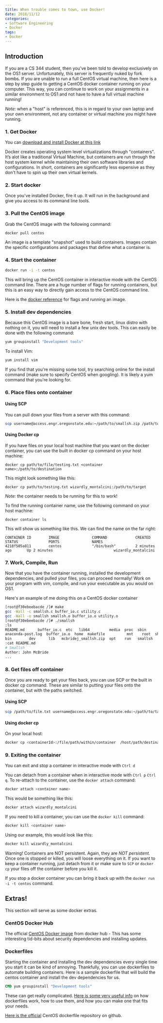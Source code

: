 ```yaml
---
title: When trouble comes to town, use Docker!
date: 2018/11/12
categories:
- Software Engineering
- Docker
tags:
- Docker
---
```


## Introduction

If you are a CS 344 student, then you've been told to develop exclusively on the OS1 server. Unfortunately, this server is frequently nuked by fork bombs. If you are unable to run a full CentOS virtual machine, then here is a step by step guide to getting a CentOS docker container running on your computer. This way, you can continue to work on your assignments in a similar environment to OS1 and not have to have a full virtual machine running!

_*Note:*_ when a "host" is referenced, this is in regard to your own laptop and your own environment, not any container or virtual machine you might have running. 

### 1. Get Docker

You can [download and install Docker at this link](https://www.docker.com/get-started)

Docker creates operating system level virtualizations through "containers". It’s alot like a traditional Virtual Machine, but containers are run through the host system kernel while maintaining their own software libraries and configurations. In short, containers are significantly less expensive as they don't have to spin up their own virtual kernels. 

### 2. Start docker

Once you've installed Docker, fire it up. It will run in the background and give you access to its command line tools. 

### 3. Pull the CentOS image

Grab the CentOS image with the following command: 
```bash
docker pull centos
```
An image is a template "snapshot" used to build containers. Images contain the specific configurations and packages that define what a container is. 

### 4. Start the container
```bash
docker run -i -t centos
```
This will bring up the CentOS container in interactive mode with the CentOS command line. There are a huge number of flags for running containers, but this is an easy way to directly gain access to the CentOS command line.

Here is the [docker reference](https://docs.docker.com/engine/reference/run/) for flags and running an image. 

### 5. Install dev dependencies

Because this CentOS image is a bare bone, fresh start, linux distro with nothing on it, you will need to install a few unix dev tools. This can easily be done with the following command:
```bash
yum groupinstall "Development tools"
```

To install Vim:
```bash
yum install vim
```
If you find that you're missing some tool, try searching online for the install command (make sure to specify CentOS when googling). It is likely a yum command that you're looking for. 

### 6. Place files onto container

#### Using SCP
You can pull down your files from a server with this command:

```bash
scp username@access.engr.oregonstate.edu:~/path/to/smallsh.zip /path/to/destination
```

#### Using Docker cp

If you have files on your local host machine that you want on the docker container, you can use the built in docker cp command on your host machine:

```
docker cp path/to/file/testing.txt <container name>:/path/to/destination
```

This might look something like this:
```
docker cp path/to/testing.txt wizardly_montalcini:/path/to/target
```

_Note:_ the container needs to be running for this to work!

To find the running container name, use the following command on your host machine:
```
docker container ls
```

This will show us something like this. We can find the name on the far right:
```
CONTAINER ID        IMAGE               COMMAND             CREATED             STATUS              PORTS               NAMES
4218f505a811        centos              "/bin/bash"         2 minutes ago       Up 2 minutes                            wizardly_montalcini
```

### 7. Work, Compile, Run

Now that you have the container running, installed the development dependencies, and pulled your files, you can proceed normally! Work on your program with vim, compile, and run your executable as you would on OS1.

Here's an example of me doing this on a CentOS docker container
```bash
[root@f30ebeebacde /]# make
gcc -Wall -c smallsh.c buffer_io.c utility.c
gcc -Wall -o smallsh smallsh.o buffer_io.o utility.o
[root@f30ebeebacde /]# ./smallsh
:ls
README.md      buffer_io.c  etc   lib64         media  proc  sbin       smallsh.c  srv  usr        var
anaconda-post.log  buffer_io.o  home  makefile          mnt    root  shelltest  smallsh.h  sys  utility.c
bin        dev      lib   mcbridej_smallsh.zip  opt    run   smallsh    smallsh.o  tmp  utility.o
:cat README.md
# Smallsh
Author: John McBride
...
```

### 8. Get files off container
Once you are ready to get your files back, you can use SCP or the built in docker cp command. These are similar to putting your files onto the container, but with the paths switched.

#### Using SCP
```bash
scp /path/to/file.txt username@access.engr.oregonstate.edu:~/path/to/target
```

#### Using docker cp 
On your local host:
```bash
docker cp <containerId>:/file/path/within/container  /host/path/destination
```

### 9. Exiting the container 

You can exit and stop a container in interactive mode with `Ctrl d`

You can detach from a container when in interactive mode with `Ctrl p` `Ctrl q`. To re-attach to the container, use the `docker attach` command:

```bash
docker attach <container name>
```

This would be something like this:
```bash
docker attach wizardly_montalcini
```

If you need to kill a container, you can use the `docker kill` command:
```bash
docker kill <container name>
```

Using our example, this would look like this:
```bash
docker kill wizardly_montalcini
```
Warning! Containers are NOT persistent. Again, they are _*NOT persistent.*_ Once one is stopped or killed, you will loose everything on it. If you want to keep a container running, just detach from it or make sure to `SCP` or `docker cp` your files off the container before you kill it.

If you stop a docker container you can bring it back up with the `docker run -i -t centos` command. 

## Extras!
This section will serve as some docker extras.

### CentOS Docker Hub 
The official [CentOS Docker image](https://hub.docker.com/_/centos/) from docker hub - This has some interesting tid-bits about security dependencies and installing updates. 

### Dockerfiles
Starting the container and installing the dev dependencies every single time you start it can be kind of annoying. Thankfully, you can use dockerfiles to automate building containers. Here is a sample dockerfile that will build the centos container and install the dev dependencies for us.

```dockerfile
CMD yum groupinstall "Development tools"
```

These can get really complicated. [Here is some very useful info](https://www.digitalocean.com/community/tutorials/docker-explained-using-dockerfiles-to-automate-building-of-images) on how dockerfiles work, how to use them, and how you can make one that fits your needs.

[Here is the official](https://github.com/CentOS/CentOS-Dockerfiles) CentOS dockerfile repository on github.


